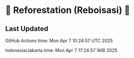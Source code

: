 
# 🌳 Reforestation (Reboisasi) 🌲

## Last Updated

GitHub Actions time: Mon Apr  7 10:24:57 UTC 2025

Indonesia/Jakarta time: Mon Apr  7 17:24:57 WIB 2025
